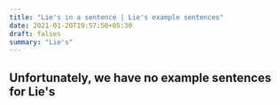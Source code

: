 ```yaml
---
title: "Lie's in a sentence | Lie's example sentences"
date: 2021-01-20T19:57:50+05:30
draft: falses
summary: "Lie's"
---
```

## Unfortunately, we have no example sentences for Lie's                 

